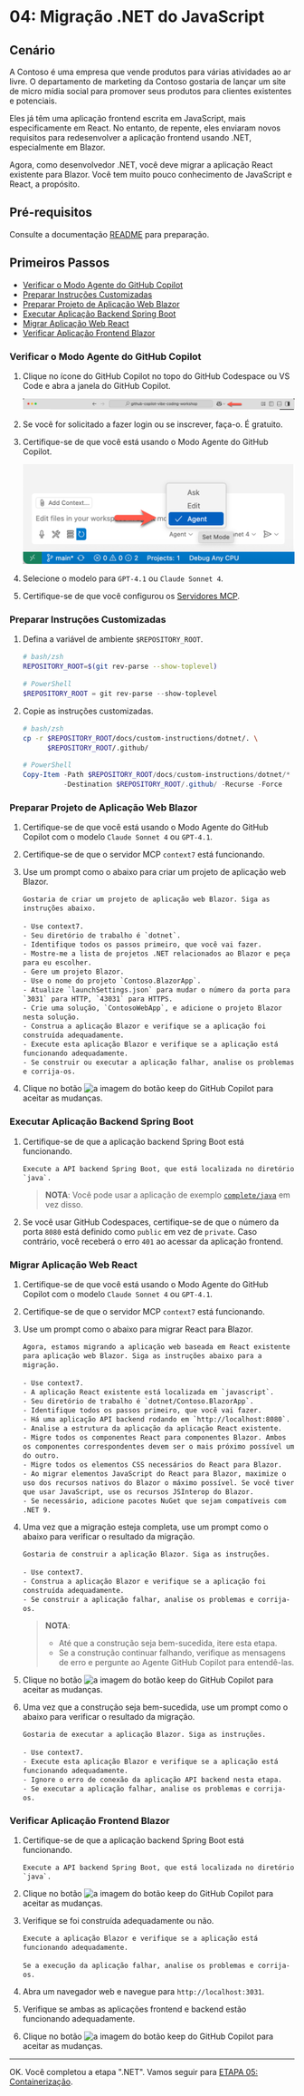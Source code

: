 # 04: Migração .NET do JavaScript

## Cenário

A Contoso é uma empresa que vende produtos para várias atividades ao ar livre. O departamento de marketing da Contoso gostaria de lançar um site de micro mídia social para promover seus produtos para clientes existentes e potenciais.

Eles já têm uma aplicação frontend escrita em JavaScript, mais especificamente em React. No entanto, de repente, eles enviaram novos requisitos para redesenvolver a aplicação frontend usando .NET, especialmente em Blazor.

Agora, como desenvolvedor .NET, você deve migrar a aplicação React existente para Blazor. Você tem muito pouco conhecimento de JavaScript e React, a propósito.

## Pré-requisitos

Consulte a documentação [README](../README.md) para preparação.

## Primeiros Passos

- [Verificar o Modo Agente do GitHub Copilot](#verificar-o-modo-agente-do-github-copilot)
- [Preparar Instruções Customizadas](#preparar-instruções-customizadas)
- [Preparar Projeto de Aplicação Web Blazor](#preparar-projeto-de-aplicação-web-blazor)
- [Executar Aplicação Backend Spring Boot](#executar-aplicação-backend-spring-boot)
- [Migrar Aplicação Web React](#migrar-aplicação-web-react)
- [Verificar Aplicação Frontend Blazor](#verificar-aplicação-frontend-blazor)

### Verificar o Modo Agente do GitHub Copilot

1. Clique no ícone do GitHub Copilot no topo do GitHub Codespace ou VS Code e abra a janela do GitHub Copilot.

   ![Abrir GitHub Copilot Chat](../../../docs/images/setup-02.png)

1. Se você for solicitado a fazer login ou se inscrever, faça-o. É gratuito.
1. Certifique-se de que você está usando o Modo Agente do GitHub Copilot.

   ![Modo Agente do GitHub Copilot](../../../docs/images/setup-03.png)

1. Selecione o modelo para `GPT-4.1` ou `Claude Sonnet 4`.
1. Certifique-se de que você configurou os [Servidores MCP](./00-setup.md#configurar-servidores-mcp).

### Preparar Instruções Customizadas

1. Defina a variável de ambiente `$REPOSITORY_ROOT`.

   ```bash
   # bash/zsh
   REPOSITORY_ROOT=$(git rev-parse --show-toplevel)
   ```

   ```powershell
   # PowerShell
   $REPOSITORY_ROOT = git rev-parse --show-toplevel
   ```

1. Copie as instruções customizadas.

    ```bash
    # bash/zsh
    cp -r $REPOSITORY_ROOT/docs/custom-instructions/dotnet/. \
          $REPOSITORY_ROOT/.github/
    ```

    ```powershell
    # PowerShell
    Copy-Item -Path $REPOSITORY_ROOT/docs/custom-instructions/dotnet/* `
              -Destination $REPOSITORY_ROOT/.github/ -Recurse -Force
    ```

### Preparar Projeto de Aplicação Web Blazor

1. Certifique-se de que você está usando o Modo Agente do GitHub Copilot com o modelo `Claude Sonnet 4` ou `GPT-4.1`.
1. Certifique-se de que o servidor MCP `context7` está funcionando.
1. Use um prompt como o abaixo para criar um projeto de aplicação web Blazor.

    ```text
    Gostaria de criar um projeto de aplicação web Blazor. Siga as instruções abaixo.

    - Use context7.
    - Seu diretório de trabalho é `dotnet`.
    - Identifique todos os passos primeiro, que você vai fazer.
    - Mostre-me a lista de projetos .NET relacionados ao Blazor e peça para eu escolher.
    - Gere um projeto Blazor.
    - Use o nome do projeto `Contoso.BlazorApp`.
    - Atualize `launchSettings.json` para mudar o número da porta para `3031` para HTTP, `43031` para HTTPS.
    - Crie uma solução, `ContosoWebApp`, e adicione o projeto Blazor nesta solução.
    - Construa a aplicação Blazor e verifique se a aplicação foi construída adequadamente.
    - Execute esta aplicação Blazor e verifique se a aplicação está funcionando adequadamente.
    - Se construir ou executar a aplicação falhar, analise os problemas e corrija-os.
    ```

1. Clique no botão ![a imagem do botão keep](https://img.shields.io/badge/keep-blue) do GitHub Copilot para aceitar as mudanças.

### Executar Aplicação Backend Spring Boot

1. Certifique-se de que a aplicação backend Spring Boot está funcionando.

    ```text
    Execute a API backend Spring Boot, que está localizada no diretório `java`.
    ```

   > **NOTA**: Você pode usar a aplicação de exemplo [`complete/java`](../complete/java/) em vez disso.

1. Se você usar GitHub Codespaces, certifique-se de que o número da porta `8080` está definido como `public` em vez de `private`. Caso contrário, você receberá o erro `401` ao acessar da aplicação frontend.

### Migrar Aplicação Web React

1. Certifique-se de que você está usando o Modo Agente do GitHub Copilot com o modelo `Claude Sonnet 4` ou `GPT-4.1`.
1. Certifique-se de que o servidor MCP `context7` está funcionando.
1. Use um prompt como o abaixo para migrar React para Blazor.

    ```text
    Agora, estamos migrando a aplicação web baseada em React existente para aplicação web Blazor. Siga as instruções abaixo para a migração.
    
    - Use context7.
    - A aplicação React existente está localizada em `javascript`.
    - Seu diretório de trabalho é `dotnet/Contoso.BlazorApp`.
    - Identifique todos os passos primeiro, que você vai fazer.
    - Há uma aplicação API backend rodando em `http://localhost:8080`.
    - Analise a estrutura da aplicação da aplicação React existente.
    - Migre todos os componentes React para componentes Blazor. Ambos os componentes correspondentes devem ser o mais próximo possível um do outro.
    - Migre todos os elementos CSS necessários do React para Blazor.
    - Ao migrar elementos JavaScript do React para Blazor, maximize o uso dos recursos nativos do Blazor o máximo possível. Se você tiver que usar JavaScript, use os recursos JSInterop do Blazor.
    - Se necessário, adicione pacotes NuGet que sejam compatíveis com .NET 9.
    ```

1. Uma vez que a migração esteja completa, use um prompt como o abaixo para verificar o resultado da migração.

    ```text
    Gostaria de construir a aplicação Blazor. Siga as instruções.

    - Use context7.
    - Construa a aplicação Blazor e verifique se a aplicação foi construída adequadamente.
    - Se construir a aplicação falhar, analise os problemas e corrija-os.
    ```

   > **NOTA**:
   >
   > - Até que a construção seja bem-sucedida, itere esta etapa.
   > - Se a construção continuar falhando, verifique as mensagens de erro e pergunte ao Agente GitHub Copilot para entendê-las.

1. Clique no botão ![a imagem do botão keep](https://img.shields.io/badge/keep-blue) do GitHub Copilot para aceitar as mudanças.
1. Uma vez que a construção seja bem-sucedida, use um prompt como o abaixo para verificar o resultado da migração.

    ```text
    Gostaria de executar a aplicação Blazor. Siga as instruções.

    - Use context7.
    - Execute esta aplicação Blazor e verifique se a aplicação está funcionando adequadamente.
    - Ignore o erro de conexão da aplicação API backend nesta etapa.
    - Se executar a aplicação falhar, analise os problemas e corrija-os.
    ```

### Verificar Aplicação Frontend Blazor

1. Certifique-se de que a aplicação backend Spring Boot está funcionando.

    ```text
    Execute a API backend Spring Boot, que está localizada no diretório `java`.
    ```

1. Clique no botão ![a imagem do botão keep](https://img.shields.io/badge/keep-blue) do GitHub Copilot para aceitar as mudanças.
1. Verifique se foi construída adequadamente ou não.

    ```text
    Execute a aplicação Blazor e verifique se a aplicação está funcionando adequadamente.

    Se a execução da aplicação falhar, analise os problemas e corrija-os.
    ```

1. Abra um navegador web e navegue para `http://localhost:3031`.
1. Verifique se ambas as aplicações frontend e backend estão funcionando adequadamente.
1. Clique no botão ![a imagem do botão keep](https://img.shields.io/badge/keep-blue) do GitHub Copilot para aceitar as mudanças.

---

OK. Você completou a etapa ".NET". Vamos seguir para [ETAPA 05: Containerização](./05-containerization.md).